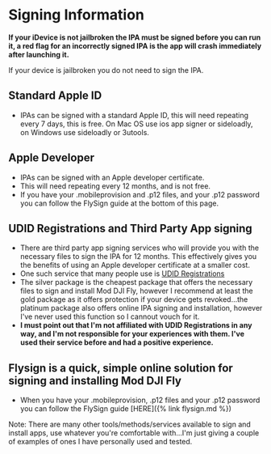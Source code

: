 # Signing Information

**If your iDevice is not jailbroken the IPA must be signed before you can run it, a red flag for an incorrectly signed IPA is the app will crash immediately after launching it.**

If your device is jailbroken you do not need to sign the IPA.

## Standard Apple ID
* IPAs can be signed with a standard Apple ID, this will need repeating every 7 days, this is free. On Mac OS use ios app signer or sideloadly, on Windows use sideloadly or 3utools.


## Apple Developer
* IPAs can be signed with an Apple developer certificate.
* This will need repeating every 12 months, and is not free. 
* If you have your .mobileprovision and .p12 files, and your .p12 password you can follow the FlySign guide at the bottom of this page. 

## UDID Registrations and Third Party App signing 
* There are third party app signing services who will provide you with the necessary files to sign the IPA for 12 months. This effectively gives you the benefits of using an Apple developer certificate at a smaller cost.
* One such service that many people use is [UDID Registrations](https://www.udidregistrations.com/buy)
* The silver package is the cheapest package that offers the necessary files to sign and install Mod DJI Fly, however I recommend at least the gold package as it offers protection if your device gets revoked...the platinum package also offers online IPA signing and installation, however I've never used this function so I cannout vouch for it.
* **I must point out that I'm not affiliated with UDID Registrations in any way, and I'm not responsible for your experiences with them. I've used their service before and had a positive experience.**

## Flysign is a quick, simple online solution for signing and installing Mod DJI Fly
* When you have your .mobileprovision, .p12 files and your .p12 password you can follow the FlySign guide [HERE]({% link flysign.md %})


Note: There are many other tools/methods/services available to sign and install apps, use whatever you're comfortable with...I'm just giving a couple of examples of ones I have personally used and tested.



